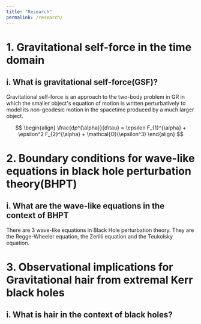 ```yaml
---
title: "Research"
permalink: /research/
---
```


# 1. Gravitational self-force in the time domain

## i. What is gravitational self-force(GSF)?

Gravitational self-force is an approach to the two-body problem in GR in which the smaller object's equation of motion is written perturbatively to model its non-geodesic motion in the spacetime produced by a much larger object.

$$
\begin{align}
\frac{dp^{\alpha}}{d\tau} = \epsilon F_{1}^{\alpha}  + \epsilon^2 F_{2}^{\alpha} + \mathcal{O}(\epsilon^3)
\end{align}
$$

# 2. Boundary conditions for wave-like equations in black hole perturbation theory(BHPT)

## i. What are the wave-like equations in the context of BHPT

There are 3 wave-like equations in Black Hole perturbation theory. They are the Regge-Wheeler equation, the Zerilli equation and the Teukolsky equation. 

# 3. Observational implications for Gravitational hair from extremal Kerr black holes

## i. What is hair in the context of black holes?

